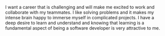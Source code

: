 I want a career that is challenging and will make me excited to work and collaborate with my teammates.
I like solving problems and it makes my intense brain happy to immerse myself in complicated projects.
I have a deep desire to learn and understand and knowing that learning is a fundamental aspect of being a software developer is very attractive to me. 

